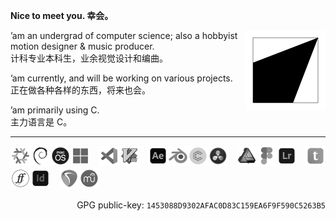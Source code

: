 **Nice to meet you. 幸会。**

<a href="https://megakite.icu"><img align="right" width="128" type="image/svg+xml" src="favicon.svg" alt="Logo" /></a>

’am an undergrad of computer science; also a hobbyist motion designer & music producer.\
计科专业本科生，业余视觉设计和编曲。

’am currently, and will be working on various projects.\
正在做各种各样的东西，将来也会。

’am primarily using C.\
主力语言是 C。

---

<!--a href="https://archlinux.org/"><img src="res/arch_gray.png" width="32" /></a--><a href="https://nixos.org/"><img src="res/nixos_gray.png" width="32" /></a><a href="https://www.debian.org/"><img src="res/debian_gray.png" width="32" /></a><a href="https://www.apple.com/macos/"><img src="res/MacOS_logo.png" width="32" /></a><a href="https://www.microsoft.com/windows/"><img src="res/windows_gray.png" width="32" /></a>　<a href="https://code.visualstudio.com/"><img src="res/vscode_gray.png" width="32" /></a><a href="https://www.vim.org/"><img src="res/vim_gray.png" width="32" /></a>　<a href="https://www.adobe.com/products/aftereffects.html"><img src="res/after_effects_gray.png" width="32" /></a><a href="https://www.blender.org/"><img src="res/blender_gray.png" width="32" /></a><a href="https://cavalry.scenegroup.co/"><img src="res/cavalry_gray.png" width="32" /></a><a href="https://www.blackmagicdesign.com/products/davinciresolve/"><img src="res/resolve_gray.png" width="32" /></a>　<a href="https://affinity.serif.com/designer/"><img src="res/affinity_designer_gray.png" width="32" /></a><a href="https://www.figma.com/"><img src="res/figma_gray.png" width="32" /></a><a href="https://www.adobe.com/products/photoshop-lightroom.html"><img src="res/lightroom_gray.png" width="32" /></a>　<a href="https://typst.app/"><img src="res/typst_gray.png" width="32" /></a><a href="https://fontforge.org/"><img src="res/fontforge_gray.png" width="32" /></a><a href="https://www.adobe.com/products/indesign.html"><img src="res/indesign_gray.png" width="32" /></a>　<a href="https://www.reaper.fm/"><img src="res/reaper_gray.png" width="32" /></a><a href="https://musescore.org/"><img src="res/musescore_gray.png" width="32" /></a>

<p align="right">GPG public-key: <code>1453088D9302AFAC0D83C159EA6F9F590C5263B5</code></p>

